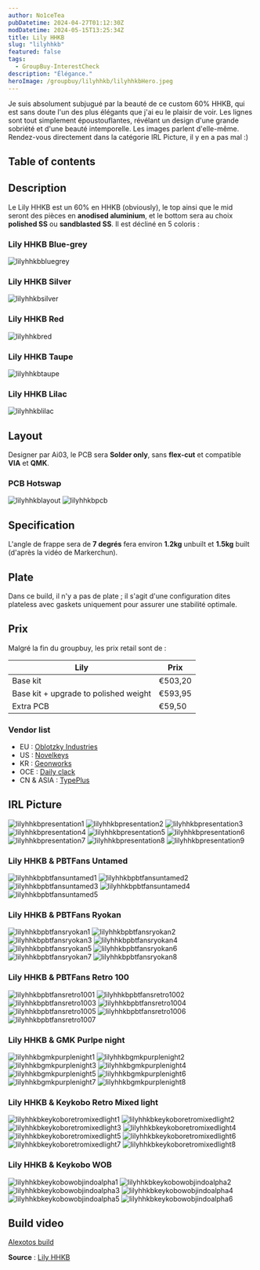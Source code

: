 ```yaml
---
author: No1ceTea
pubDatetime: 2024-04-27T01:12:30Z
modDatetime: 2024-05-15T13:25:34Z
title: Lily HHKB
slug: "lilyhhkb"
featured: false
tags:
  - GroupBuy-InterestCheck
description: "Élégance."
heroImage: /groupbuy/lilyhhkb/lilyhhkbHero.jpeg
---
```


Je suis absolument subjugué par la beauté de ce custom 60% HHKB, qui est sans doute l'un des plus élégants que j'ai eu le plaisir de voir. Les lignes sont tout simplement époustouflantes, révélant un design d'une grande sobriété et d'une beauté intemporelle. Les images parlent d'elle-même. Rendez-vous directement dans la catégorie IRL Picture, il y en a pas mal :)

## Table of contents

## Description

Le Lily HHKB est un 60% en HHKB (obviously), le top ainsi que le mid seront des pièces en **anodised aluminium**, et le bottom sera au choix **polished SS** ou **sandblasted SS**.
Il est décliné en 5 coloris :

### Lily HHKB Blue-grey

![lilyhhkbbluegrey](/groupbuy/lilyhhkb/lilyhhkbbluegrey.jpeg)

### Lily HHKB Silver

![lilyhhkbsilver](/groupbuy/lilyhhkb/lilyhhkbsilver.jpeg)

### Lily HHKB Red

![lilyhhkbred](/groupbuy/lilyhhkb/lilyhhkbred.jpeg)

### Lily HHKB Taupe

![lilyhhkbtaupe](/groupbuy/lilyhhkb/lilyhhkbtaupe.jpeg)

### Lily HHKB Lilac

![lilyhhkblilac](/groupbuy/lilyhhkb/lilyhhkblilac.jpeg)

## Layout

Designer par Ai03, le PCB sera **Solder only**, sans **flex-cut** et compatible **VIA** et **QMK**.

### PCB Hotswap

![lilyhhkblayout](/groupbuy/lilyhhkb/lilyhhkblayout.jpg)
![lilyhhkbpcb](/groupbuy/lilyhhkb/lilyhhkbpcb.jpeg)

## Specification

L'angle de frappe sera de **7 degrés** fera environ **1.2kg** unbuilt et **1.5kg** built (d'après la vidéo de Markerchun).

## Plate

Dans ce build, il n'y a pas de plate ; il s'agit d'une configuration dites plateless avec gaskets uniquement pour assurer une stabilité optimale.

## Prix

Malgré la fin du groupbuy, les prix retail sont de :

| Lily                                  | Prix   |
| ------------------------------------- | ------- |
| Base kit                              | €503,20 |
| Base kit + upgrade to polished weight | €593,95 |
| Extra PCB                             | €59,50  |

### Vendor list

- EU : [Oblotzky Industries](https://oblotzky.industries/products/lily)
- US : [Novelkeys](https://novelkeys.com/products/lily-keyboard)
- KR : [Geonworks](https://geon.works/products/gb-lily-hhkb-barebone-kit)
- OCE : [Daily clack](https://dailyclack.com/products/lily-keyboard-kit)
- CN & ASIA : [TypePlus](https://typeplus.net/collections/lily)

## IRL Picture

![lilyhhkbpresentation1](/groupbuy/lilyhhkb/lilyhhkbpresentation1.jpg)
![lilyhhkbpresentation2](/groupbuy/lilyhhkb/lilyhhkbpresentation2.jpeg)
![lilyhhkbpresentation3](/groupbuy/lilyhhkb/lilyhhkbpresentation3.jpeg)
![lilyhhkbpresentation4](/groupbuy/lilyhhkb/lilyhhkbpresentation4.jpeg)
![lilyhhkbpresentation5](/groupbuy/lilyhhkb/lilyhhkbpresentation5.jpeg)
![lilyhhkbpresentation6](/groupbuy/lilyhhkb/lilyhhkbpresentation6.jpeg)
![lilyhhkbpresentation7](/groupbuy/lilyhhkb/lilyhhkbpresentation7.jpeg)
![lilyhhkbpresentation8](/groupbuy/lilyhhkb/lilyhhkbpresentation8.jpg)
![lilyhhkbpresentation9](/groupbuy/lilyhhkb/lilyhhkbpresentation9.jpg)

### Lily HHKB & PBTFans Untamed

![lilyhhkbpbtfansuntamed1](/groupbuy/lilyhhkb/lilyhhkbpbtfansuntamed1.jpg)
![lilyhhkbpbtfansuntamed2](/groupbuy/lilyhhkb/lilyhhkbpbtfansuntamed2.jpg)
![lilyhhkbpbtfansuntamed3](/groupbuy/lilyhhkb/lilyhhkbpbtfansuntamed3.jpg)
![lilyhhkbpbtfansuntamed4](/groupbuy/lilyhhkb/lilyhhkbpbtfansuntamed4.jpg)
![lilyhhkbpbtfansuntamed5](/groupbuy/lilyhhkb/lilyhhkbpbtfansuntamed5.jpg)

### Lily HHKB & PBTFans Ryokan

![lilyhhkbpbtfansryokan1](/groupbuy/lilyhhkb/lilyhhkbpbtfansryokan1.jpg)
![lilyhhkbpbtfansryokan2](/groupbuy/lilyhhkb/lilyhhkbpbtfansryokan2.jpg)
![lilyhhkbpbtfansryokan3](/groupbuy/lilyhhkb/lilyhhkbpbtfansryokan3.jpg)
![lilyhhkbpbtfansryokan4](/groupbuy/lilyhhkb/lilyhhkbpbtfansryokan4.jpg)
![lilyhhkbpbtfansryokan5](/groupbuy/lilyhhkb/lilyhhkbpbtfansryokan5.jpg)
![lilyhhkbpbtfansryokan6](/groupbuy/lilyhhkb/lilyhhkbpbtfansryokan6.jpg)
![lilyhhkbpbtfansryokan7](/groupbuy/lilyhhkb/lilyhhkbpbtfansryokan7.jpg)
![lilyhhkbpbtfansryokan8](/groupbuy/lilyhhkb/lilyhhkbpbtfansryokan8.jpg)

### Lily HHKB & PBTFans Retro 100

![lilyhhkbpbtfansretro1001](/groupbuy/lilyhhkb/lilyhhkbpbtfansretro1001.jpg)
![lilyhhkbpbtfansretro1002](/groupbuy/lilyhhkb/lilyhhkbpbtfansretro1002.jpg)
![lilyhhkbpbtfansretro1003](/groupbuy/lilyhhkb/lilyhhkbpbtfansretro1003.jpg)
![lilyhhkbpbtfansretro1004](/groupbuy/lilyhhkb/lilyhhkbpbtfansretro1004.jpg)
![lilyhhkbpbtfansretro1005](/groupbuy/lilyhhkb/lilyhhkbpbtfansretro1005.jpg)
![lilyhhkbpbtfansretro1006](/groupbuy/lilyhhkb/lilyhhkbpbtfansretro1006.jpg)
![lilyhhkbpbtfansretro1007](/groupbuy/lilyhhkb/lilyhhkbpbtfansretro1007.jpg)

### Lily HHKB & GMK Purlpe night

![lilyhhkbgmkpurplenight1](/groupbuy/lilyhhkb/lilyhhkbgmkpurplenight1.jpg)
![lilyhhkbgmkpurplenight2](/groupbuy/lilyhhkb/lilyhhkbgmkpurplenight2.jpg)
![lilyhhkbgmkpurplenight3](/groupbuy/lilyhhkb/lilyhhkbgmkpurplenight3.jpg)
![lilyhhkbgmkpurplenight4](/groupbuy/lilyhhkb/lilyhhkbgmkpurplenight4.jpg)
![lilyhhkbgmkpurplenight5](/groupbuy/lilyhhkb/lilyhhkbgmkpurplenight5.jpg)
![lilyhhkbgmkpurplenight6](/groupbuy/lilyhhkb/lilyhhkbgmkpurplenight6.jpg)
![lilyhhkbgmkpurplenight7](/groupbuy/lilyhhkb/lilyhhkbgmkpurplenight7.jpg)
![lilyhhkbgmkpurplenight8](/groupbuy/lilyhhkb/lilyhhkbgmkpurplenight8.jpg)

### Lily HHKB & Keykobo Retro Mixed light

![lilyhhkbkeykoboretromixedlight1](/groupbuy/lilyhhkb/lilyhhkbkeykoboretromixedlight1.jpg)
![lilyhhkbkeykoboretromixedlight2](/groupbuy/lilyhhkb/lilyhhkbkeykoboretromixedlight2.jpg)
![lilyhhkbkeykoboretromixedlight3](/groupbuy/lilyhhkb/lilyhhkbkeykoboretromixedlight3.jpg)
![lilyhhkbkeykoboretromixedlight4](/groupbuy/lilyhhkb/lilyhhkbkeykoboretromixedlight4.jpg)
![lilyhhkbkeykoboretromixedlight5](/groupbuy/lilyhhkb/lilyhhkbkeykoboretromixedlight5.jpg)
![lilyhhkbkeykoboretromixedlight6](/groupbuy/lilyhhkb/lilyhhkbkeykoboretromixedlight6.jpg)
![lilyhhkbkeykoboretromixedlight7](/groupbuy/lilyhhkb/lilyhhkbkeykoboretromixedlight7.jpg)
![lilyhhkbkeykoboretromixedlight8](/groupbuy/lilyhhkb/lilyhhkbkeykoboretromixedlight8.jpg)

### Lily HHKB & Keykobo WOB

![lilyhhkbkeykobowobjindoalpha1](/groupbuy/lilyhhkb/lilyhhkbkeykobowobjindoalpha1.jpg)
![lilyhhkbkeykobowobjindoalpha2](/groupbuy/lilyhhkb/lilyhhkbkeykobowobjindoalpha2.jpg)
![lilyhhkbkeykobowobjindoalpha3](/groupbuy/lilyhhkb/lilyhhkbkeykobowobjindoalpha3.jpg)
![lilyhhkbkeykobowobjindoalpha4](/groupbuy/lilyhhkb/lilyhhkbkeykobowobjindoalpha4.jpg)
![lilyhhkbkeykobowobjindoalpha5](/groupbuy/lilyhhkb/lilyhhkbkeykobowobjindoalpha5.jpg)
![lilyhhkbkeykobowobjindoalpha6](/groupbuy/lilyhhkb/lilyhhkbkeykobowobjindoalpha6.jpg)

## Build video

[Alexotos build](https://www.youtube.com/watch?v=b6-d-hUqVVM&ab_channel=alexotos)

**Source** : [Lily HHKB](https://geekhack.org/index.php?topic=118429.0)

